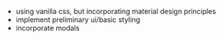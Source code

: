 - using vanilla css, but incorporating material design principles
- implement preliminary ui/basic styling
- incorporate modals

